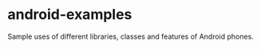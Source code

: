android-examples
================

Sample uses of different libraries, classes and features of Android phones.
